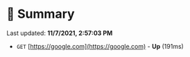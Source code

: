 # 📖 Summary
Last updated: **11/7/2021, 2:57:03 PM**

- `GET` [https://google.com](https://google.com) - **Up** (191ms)
